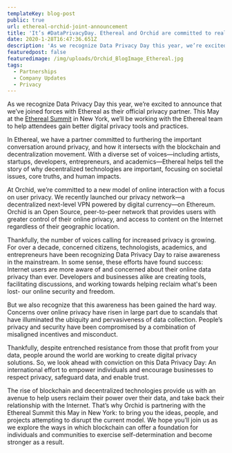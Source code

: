 ```yaml
---
templateKey: blog-post
public: true
url: ethereal-orchid-joint-announcement
title: 'It’s #DataPrivacyDay. Ethereal and Orchid are committed to realizing its promise.'
date: 2020-1-28T16:47:36.651Z
description: 'As we recognize Data Privacy Day this year, we’re excited to announce that we’ve joined forces with Ethereal as their official privacy partner.'
featuredpost: false
featuredimage: /img/uploads/Orchid_BlogImage_Ethereal.jpg
tags:
  - Partnerships
  - Company Updates
  - Privacy
---
```

As we recognize Data Privacy Day this year, we’re excited to announce that we’ve joined forces with Ethereal as their official privacy partner. This May at the [Ethereal Summit](https://www.etherealsummit.com/) in New York, we’ll be working with the Ethereal team to help attendees gain better digital privacy tools and practices.

In Ethereal, we have a partner committed to furthering the important conversation around privacy, and how it intersects with the blockchain and decentralization movement. With a diverse set of voices—including artists, startups, developers, entrepreneurs, and academics—Ethereal helps tell the story of why decentralized technologies are important, focusing on societal issues, core truths, and human impacts.

At Orchid, we’re committed to a new model of online interaction with a focus on user privacy. We recently launched our privacy network—a decentralized next-level VPN powered by digital currency—on Ethereum. Orchid is an Open Source, peer-to-peer network that provides users with greater control of their online privacy, and access to content on the Internet regardless of their geographic location.

Thankfully, the number of voices calling for increased privacy is growing. 
For over a decade, concerned citizens, technologists, academics, and entrepreneurs have been recognizing Data Privacy Day to raise awareness in the mainstream. In some sense, these efforts have found success: Internet users are more aware of and concerned about their online data privacy than ever. Developers and businesses alike are creating tools, facilitating discussions, and working towards helping reclaim what's been lost- our online security and freedom.

But we also recognize that this awareness has been gained the hard way. Concerns over online privacy have risen in large part due to scandals that have illuminated the ubiquity and pervasiveness of data collection. People’s privacy and security have been compromised by a combination of misaligned incentives and misconduct.

Thankfully, despite entrenched resistance from those that profit from your data, people around the world are working to create digital privacy solutions. So, we look ahead with conviction on this Data Privacy Day: An international effort to empower individuals and encourage businesses to respect privacy, safeguard data, and enable trust.

The rise of blockchain and decentralized technologies provide us with an avenue to help users reclaim their power over their data, and take back their relationship with the Internet. That’s why Orchid is partnering with the Ethereal Summit this May in New York: to bring you the ideas, people, and projects attempting to disrupt the current model. We hope you’ll join us as we explore the ways in which blockchain can offer a foundation for individuals and communities to exercise self-determination and become stronger as a result.
